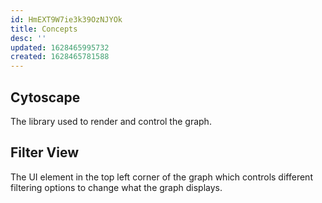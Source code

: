 ```yaml
---
id: HmEXT9W7ie3k39OzNJYOk
title: Concepts
desc: ''
updated: 1628465995732
created: 1628465781588
---
```


## Cytoscape

The library used to render and control the graph.

## Filter View

The UI element in the top left corner of the graph which controls different filtering options to change what the graph displays.
